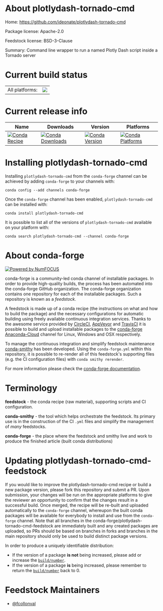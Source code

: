 About plotlydash-tornado-cmd
============================

Home: https://github.com/ideonate/plotlydash-tornado-cmd

Package license: Apache-2.0

Feedstock license: BSD-3-Clause

Summary: Command line wrapper to run a named Plotly Dash script inside a Tornado server



Current build status
====================


<table><tr><td>All platforms:</td>
    <td>
      <a href="https://dev.azure.com/conda-forge/feedstock-builds/_build/latest?definitionId=10209&branchName=master">
        <img src="https://dev.azure.com/conda-forge/feedstock-builds/_apis/build/status/plotlydash-tornado-cmd-feedstock?branchName=master">
      </a>
    </td>
  </tr>
</table>

Current release info
====================

| Name | Downloads | Version | Platforms |
| --- | --- | --- | --- |
| [![Conda Recipe](https://img.shields.io/badge/recipe-plotlydash--tornado--cmd-green.svg)](https://anaconda.org/conda-forge/plotlydash-tornado-cmd) | [![Conda Downloads](https://img.shields.io/conda/dn/conda-forge/plotlydash-tornado-cmd.svg)](https://anaconda.org/conda-forge/plotlydash-tornado-cmd) | [![Conda Version](https://img.shields.io/conda/vn/conda-forge/plotlydash-tornado-cmd.svg)](https://anaconda.org/conda-forge/plotlydash-tornado-cmd) | [![Conda Platforms](https://img.shields.io/conda/pn/conda-forge/plotlydash-tornado-cmd.svg)](https://anaconda.org/conda-forge/plotlydash-tornado-cmd) |

Installing plotlydash-tornado-cmd
=================================

Installing `plotlydash-tornado-cmd` from the `conda-forge` channel can be achieved by adding `conda-forge` to your channels with:

```
conda config --add channels conda-forge
```

Once the `conda-forge` channel has been enabled, `plotlydash-tornado-cmd` can be installed with:

```
conda install plotlydash-tornado-cmd
```

It is possible to list all of the versions of `plotlydash-tornado-cmd` available on your platform with:

```
conda search plotlydash-tornado-cmd --channel conda-forge
```


About conda-forge
=================

[![Powered by NumFOCUS](https://img.shields.io/badge/powered%20by-NumFOCUS-orange.svg?style=flat&colorA=E1523D&colorB=007D8A)](http://numfocus.org)

conda-forge is a community-led conda channel of installable packages.
In order to provide high-quality builds, the process has been automated into the
conda-forge GitHub organization. The conda-forge organization contains one repository
for each of the installable packages. Such a repository is known as a *feedstock*.

A feedstock is made up of a conda recipe (the instructions on what and how to build
the package) and the necessary configurations for automatic building using freely
available continuous integration services. Thanks to the awesome service provided by
[CircleCI](https://circleci.com/), [AppVeyor](https://www.appveyor.com/)
and [TravisCI](https://travis-ci.com/) it is possible to build and upload installable
packages to the [conda-forge](https://anaconda.org/conda-forge)
[Anaconda-Cloud](https://anaconda.org/) channel for Linux, Windows and OSX respectively.

To manage the continuous integration and simplify feedstock maintenance
[conda-smithy](https://github.com/conda-forge/conda-smithy) has been developed.
Using the ``conda-forge.yml`` within this repository, it is possible to re-render all of
this feedstock's supporting files (e.g. the CI configuration files) with ``conda smithy rerender``.

For more information please check the [conda-forge documentation](https://conda-forge.org/docs/).

Terminology
===========

**feedstock** - the conda recipe (raw material), supporting scripts and CI configuration.

**conda-smithy** - the tool which helps orchestrate the feedstock.
                   Its primary use is in the construction of the CI ``.yml`` files
                   and simplify the management of *many* feedstocks.

**conda-forge** - the place where the feedstock and smithy live and work to
                  produce the finished article (built conda distributions)


Updating plotlydash-tornado-cmd-feedstock
=========================================

If you would like to improve the plotlydash-tornado-cmd recipe or build a new
package version, please fork this repository and submit a PR. Upon submission,
your changes will be run on the appropriate platforms to give the reviewer an
opportunity to confirm that the changes result in a successful build. Once
merged, the recipe will be re-built and uploaded automatically to the
`conda-forge` channel, whereupon the built conda packages will be available for
everybody to install and use from the `conda-forge` channel.
Note that all branches in the conda-forge/plotlydash-tornado-cmd-feedstock are
immediately built and any created packages are uploaded, so PRs should be based
on branches in forks and branches in the main repository should only be used to
build distinct package versions.

In order to produce a uniquely identifiable distribution:
 * If the version of a package **is not** being increased, please add or increase
   the [``build/number``](https://conda.io/docs/user-guide/tasks/build-packages/define-metadata.html#build-number-and-string).
 * If the version of a package **is** being increased, please remember to return
   the [``build/number``](https://conda.io/docs/user-guide/tasks/build-packages/define-metadata.html#build-number-and-string)
   back to 0.

Feedstock Maintainers
=====================

* [@fcollonval](https://github.com/fcollonval/)

